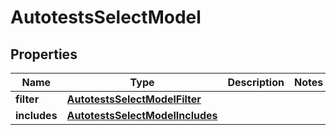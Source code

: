 

# AutotestsSelectModel


## Properties

| Name | Type | Description | Notes |
|------------ | ------------- | ------------- | -------------|
|**filter** | [**AutotestsSelectModelFilter**](AutotestsSelectModelFilter.md) |  |  |
|**includes** | [**AutotestsSelectModelIncludes**](AutotestsSelectModelIncludes.md) |  |  |



